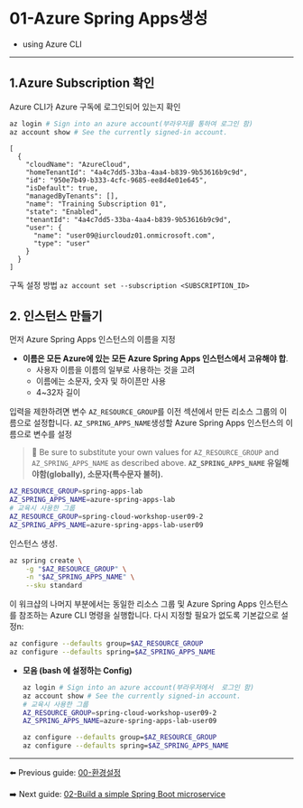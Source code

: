 # 01-Azure Spring Apps생성
- using Azure CLI
---

## 1.Azure Subscription 확인

Azure CLI가 Azure 구독에 로그인되어 있는지 확인

```bash
az login # Sign into an azure account(부라우저를 통하여 로그인 함)
az account show # See the currently signed-in account.
```
```
[
  {
    "cloudName": "AzureCloud",
    "homeTenantId": "4a4c7dd5-33ba-4aa4-b839-9b53616b9c9d",
    "id": "950e7b49-b333-4cfc-9685-ee8d4e01e645",
    "isDefault": true,
    "managedByTenants": [],
    "name": "Training Subscription 01",
    "state": "Enabled",
    "tenantId": "4a4c7dd5-33ba-4aa4-b839-9b53616b9c9d",
    "user": {
      "name": "user09@iurcloudz01.onmicrosoft.com",
      "type": "user"
    }
  }
]

```

구독 설정 방법
```az account set --subscription <SUBSCRIPTION_ID>```

## 2. 인스턴스 만들기
먼저 Azure Spring Apps 인스턴스의 이름을 지정
- __이름은 모든 Azure에 있는 모든 Azure Spring Apps 인스턴스에서 고유해야 합__.
  - 사용자 이름을 이름의 일부로 사용하는 것을 고려
  - 이름에는 소문자, 숫자 및 하이픈만 사용
  - 4~32자 길이

입력을 제한하려면 변수 `AZ_RESOURCE_GROUP`를 이전 섹션에서 만든 리소스 그룹의 이름으로 설정합니다. `AZ_SPRING_APPS_NAME`생성할 Azure Spring Apps 인스턴스의 이름으로 변수를 설정

>🛑 Be sure to substitute your own values for `AZ_RESOURCE_GROUP` and `AZ_SPRING_APPS_NAME` as described above.
    __`AZ_SPRING_APPS_NAME` 유일해야함(globally), 소문자(특수문자 불허).__

```bash
AZ_RESOURCE_GROUP=spring-apps-lab
AZ_SPRING_APPS_NAME=azure-spring-apps-lab
# 교육시 사용한 그룹
AZ_RESOURCE_GROUP=spring-cloud-workshop-user09-2
AZ_SPRING_APPS_NAME=azure-spring-apps-lab-user09
```

인스턴스 생성.

```bash
az spring create \
    -g "$AZ_RESOURCE_GROUP" \
    -n "$AZ_SPRING_APPS_NAME" \
    --sku standard
```

이 워크샵의 나머지 부분에서는 동일한 리소스 그룹 및 Azure Spring Apps 인스턴스를 참조하는 Azure CLI 명령을 실행합니다. 다시 지정할 필요가 없도록 기본값으로 설정n:

```bash
az configure --defaults group=$AZ_RESOURCE_GROUP
az configure --defaults spring=$AZ_SPRING_APPS_NAME
```

- __모음 (bash 에 설정하는 Config)__
    ```bash
    az login # Sign into an azure account(부라우저에서  로그인 함)
    az account show # See the currently signed-in account.
    # 교육시 사용한 그룹
    AZ_RESOURCE_GROUP=spring-cloud-workshop-user09-2
    AZ_SPRING_APPS_NAME=azure-spring-apps-lab-user09

    az configure --defaults group=$AZ_RESOURCE_GROUP
    az configure --defaults spring=$AZ_SPRING_APPS_NAME
    ```
---

⬅️ Previous guide: [00-환경설정](./00-setup-your-environment.md)

➡️ Next guide: [02-Build a simple Spring Boot microservice](./02-build-a-simple-spring-boot-microservice.md)
